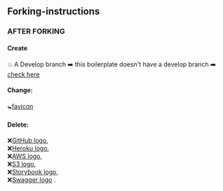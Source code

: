 ## Forking-instructions

### AFTER FORKING


#### Create 
💥 A Develop branch ➡️ this boilerplate doesn't have a develop branch ➡️ [check here](https://github.com/HackYourFuture-CPH/boilerplate-for-fp/branches)


#### Change:
🚼[favicon](https://github.com/HackYourFuture-CPH/boilerplate-for-fp/blob/master/public/favicon.ico)

#### Delete: 
❌[GitHub logo](https://github.com/HackYourFuture-CPH/boilerplate-for-fp/blob/master/git-logo.png),  
❌[Heroku logo](https://github.com/HackYourFuture-CPH/boilerplate-for-fp/blob/master/heroku-logo.svg),   
❌[AWS logo](https://github.com/HackYourFuture-CPH/boilerplate-for-fp/blob/master/aws.svg),  
❌[S3 logo](https://github.com/HackYourFuture-CPH/boilerplate-for-fp/blob/master/s3.png),  
❌[Storybook logo](https://github.com/HackYourFuture-CPH/boilerplate-for-fp/blob/master/storybook.svg),   
❌[Swagger logo](https://github.com/HackYourFuture-CPH/boilerplate-for-fp/blob/master/swagger-logo.png) . 
